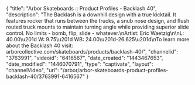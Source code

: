 {
    "title": "Arbor Skateboards :: Product Profiles - Backlash 40",
    "description": "The Backlash is a downhill design with a true kicktail. It features rocker that runs between the trucks, a snub nose design, and flush routed truck mounts to maintain turning angle while providing superior slide control. No limits - bomb, flip, slide - whatever.\nArtist: Eric Waetzig\n\nL: 40.00\u201d W: 9.75\u201d WB: 24.00\u201d-26.625\u201d\nTo learn more about the Backlash 40 visit: arborcollective.com\/skateboards\/products\/backlash-40\/",
    "channelid": "3763991",
    "videoid": "6416567",
    "date_created": "1443467653",
    "date_modified": "1446070791",
    "type": "captivate",
    "layout": "channelVideo",
    "url": "\/arbor\/arbor-skateboards-product-profiles-backlash-40\/3763991-6416567"
}